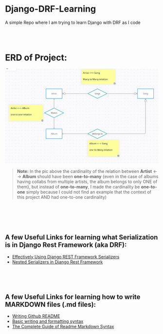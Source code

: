 # Django-DRF-Learning
A simple Repo where I am trying to learn Django with DRF as I code
<br>
<br>
<br>
<br>

# ERD of Project:

![A Pic of ERD of the Project](https://github.com/Usman-Far00q/Django-DRF-Learning/blob/main/ERD%20Diagram%20For%20Django_Project_1.png?raw=true)

> **Note:** In the pic above the cardinality of the relation between **Artist** <--> **Album** should have been **one-to-many** {even in the case of albums having collabs from multiple
artists, the album belongs to only ONE of them}, but instead of **one-to-many**, I made the cardinality be **one-to-one** simply because I could not find an example that the context of this project AND had one-to-one cardinality)

<br>
<br>
<br>
<br>

## A few Useful Links for learning what Serialization is in Django Rest Framework (aka DRF):  
- [Effectively Using Django REST Framework Serializers](https://testdriven.io/blog/drf-serializers/)  
- [Nested Serializers in Django Rest Framework](https://blog.devgenius.io/nested-serializers-in-django-rest-framework-6b36bf011074)
  
<br>
<br>
<br>

## A few Useful Links for learning how to write MARKDOWN files (.md files):  
- [Writing Github README](https://medium.com/analytics-vidhya/writing-github-readme-e593f278a796)
- [Basic writing and formatting syntax](https://docs.github.com/en/get-started/writing-on-github/getting-started-with-writing-and-formatting-on-github/basic-writing-and-formatting-syntax)
- [The Complete Guide of Readme Markdown Syntax](https://github.com/darsaveli/Readme-Markdown-Syntax/tree/main)
